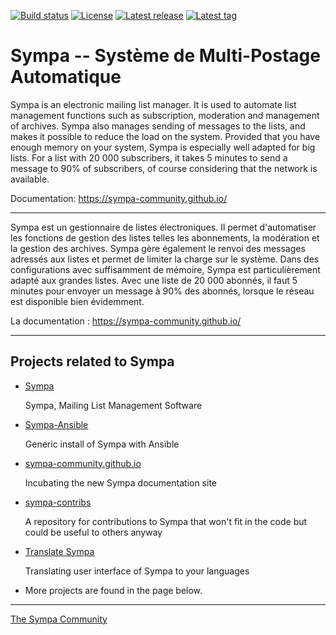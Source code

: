 [![Build status](https://travis-ci.org/sympa-community/sympa.svg?branch=sympa-6.2)](https://travis-ci.org/sympa-community/sympa)
[![License](https://img.shields.io/github/license/sympa-community/sympa.svg)](COPYING)
[![Latest release](https://img.shields.io/github/release/sympa-community/sympa.svg)](https://github.com/sympa-community/sympa/releases/latest)
[![Latest tag](https://img.shields.io/github/tag/sympa-community/sympa.svg)](https://github.com/sympa-community/sympa/releases)

Sympa -- Système de Multi-Postage Automatique
==============================================

Sympa is an electronic mailing list manager. It is used to automate list
management functions such as subscription, moderation and management of 
archives. Sympa also manages sending of messages to the lists, and 
makes it possible to reduce the load on the system. Provided that you 
have enough memory on your system, Sympa is especially well adapted for big 
lists. For a list with 20 000 subscribers, it takes 5 minutes to send a
message to 90% of subscribers, of course considering that the network is 
available.

Documentation: https://sympa-community.github.io/

------------------------------------------------------------------------------

Sympa est un gestionnaire de listes électroniques. Il permet d'automatiser
les fonctions de gestion des listes telles les abonnements, la modération
et la gestion des archives. Sympa gère également le renvoi des messages
adressés aux listes et permet de limiter la charge sur le système. Dans des
configurations avec suffisamment de mémoire, Sympa est particulièrement
adapté aux grandes listes. Avec une liste de 20 000 abonnés, il faut 5 
minutes pour envoyer un message à 90% des abonnés, lorsque le réseau est 
disponible bien évidemment.

La documentation : https://sympa-community.github.io/

------------------------------------------------------------------------------

Projects related to Sympa
-------------------------

  - [Sympa](https://github.com/sympa-community/sympa)

    Sympa, Mailing List Management Software

  - [Sympa-Ansible](https://github.com/sympa-community/sympa-ansible)

    Generic install of Sympa with Ansible

  - [sympa-community.github.io](https://github.com/sympa-community/sympa-community.github.io)

    Incubating the new Sympa documentation site

  - [sympa-contribs](https://github.com/sympa-community/sympa-contribs)

    A repository for contributions to Sympa that won't fit in the code but could be useful to others anyway

  - [Translate Sympa](https://translate.sympa.org)

    Translating user interface of Sympa to your languages

- More projects are found in the page below.

----
[The Sympa Community](https://github.com/sympa-community)

